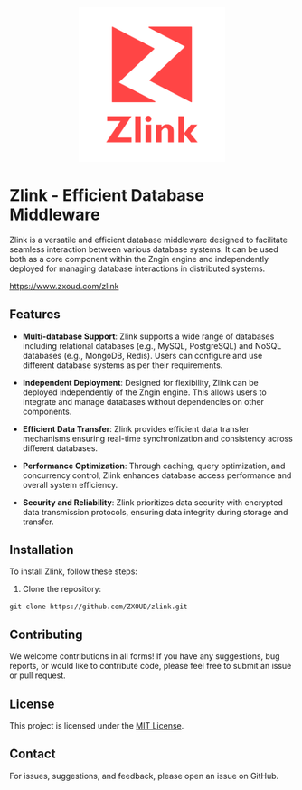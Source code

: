 <p align="center">
    <img src="./logo.png" width="260" alt="示例图片">
</p>

# Zlink - Efficient Database Middleware

Zlink is a versatile and efficient database middleware designed to facilitate seamless interaction between various database systems. It can be used both as a core component within the Zngin engine and independently deployed for managing database interactions in distributed systems.

https://www.zxoud.com/zlink

## Features

- **Multi-database Support**: Zlink supports a wide range of databases including relational databases (e.g., MySQL, PostgreSQL) and NoSQL databases (e.g., MongoDB, Redis). Users can configure and use different database systems as per their requirements.

- **Independent Deployment**: Designed for flexibility, Zlink can be deployed independently of the Zngin engine. This allows users to integrate and manage databases without dependencies on other components.

- **Efficient Data Transfer**: Zlink provides efficient data transfer mechanisms ensuring real-time synchronization and consistency across different databases.

- **Performance Optimization**: Through caching, query optimization, and concurrency control, Zlink enhances database access performance and overall system efficiency.

- **Security and Reliability**: Zlink prioritizes data security with encrypted data transmission protocols, ensuring data integrity during storage and transfer.


## Installation

To install Zlink, follow these steps:

1. Clone the repository:

```
git clone https://github.com/ZXOUD/zlink.git
```

## Contributing

We welcome contributions in all forms! If you have any suggestions, bug reports, or would like to contribute code, please feel free to submit an issue or pull request.

## License

This project is licensed under the [MIT License](LICENSE).

## Contact
For issues, suggestions, and feedback, please open an issue on GitHub.
